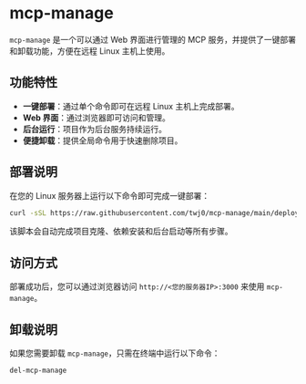 # mcp-manage

`mcp-manage` 是一个可以通过 Web 界面进行管理的 MCP 服务，并提供了一键部署和卸载功能，方便在远程 Linux 主机上使用。

## 功能特性

*   **一键部署**：通过单个命令即可在远程 Linux 主机上完成部署。
*   **Web 界面**：通过浏览器即可访问和管理。
*   **后台运行**：项目作为后台服务持续运行。
*   **便捷卸载**：提供全局命令用于快速删除项目。

## 部署说明

在您的 Linux 服务器上运行以下命令即可完成一键部署：

```bash
curl -sSL https://raw.githubusercontent.com/twj0/mcp-manage/main/deploy.sh | bash
```

该脚本会自动完成项目克隆、依赖安装和后台启动等所有步骤。

## 访问方式

部署成功后，您可以通过浏览器访问 `http://<您的服务器IP>:3000` 来使用 `mcp-manage`。

## 卸载说明

如果您需要卸载 `mcp-manage`，只需在终端中运行以下命令：

```bash
del-mcp-manage